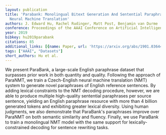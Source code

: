 ```yaml
---
layout: publication
title: 'Parabank: Monolingual Bitext Generation And Sentential Paraphrasing Via Lexically-constrained
  Neural Machine Translation'
authors: J. Edward Hu, Rachel Rudinger, Matt Post, Benjamin van Durme
conference: Proceedings of the AAAI Conference on Artificial Intelligence
year: 2019
bibkey: hu2019parabank
citations: 85
additional_links: [{name: Paper, url: 'https://arxiv.org/abs/1901.03644'}]
tags: ["AAAI", "Datasets"]
short_authors: Hu et al.
---
```

We present ParaBank, a large-scale English paraphrase dataset that surpasses
prior work in both quantity and quality. Following the approach of ParaNMT, we
train a Czech-English neural machine translation (NMT) system to generate novel
paraphrases of English reference sentences. By adding lexical constraints to
the NMT decoding procedure, however, we are able to produce multiple
high-quality sentential paraphrases per source sentence, yielding an English
paraphrase resource with more than 4 billion generated tokens and exhibiting
greater lexical diversity. Using human judgments, we also demonstrate that
ParaBank's paraphrases improve over ParaNMT on both semantic similarity and
fluency. Finally, we use ParaBank to train a monolingual NMT model with the
same support for lexically-constrained decoding for sentence rewriting tasks.
